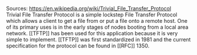 Sources:
https://en.wikipedia.org/wiki/Trivial_File_Transfer_Protocol
\
Trivial File Transfer Protocol is a simple lockstep File Transfer Protocol which allows a client to get a file from or put a file onto a remote host. One of its primary uses is in the early stages of nodes booting from a local area network. [[TFTP]] has been used for this application because it is very simple to implement. [[TFTP]] was first standardized in 1981 and the current specification for the protocol can be found in [[RFC]] 1350.
